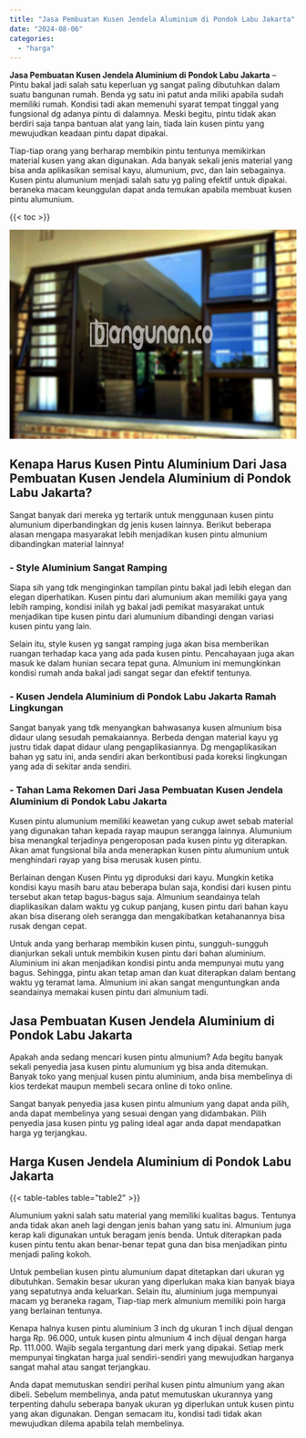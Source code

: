 ```yaml
---
title: "Jasa Pembuatan Kusen Jendela Aluminium di Pondok Labu Jakarta"
date: "2024-08-06"
categories: 
  - "harga"
---
```


**Jasa Pembuatan Kusen Jendela Aluminium di Pondok Labu Jakarta** – Pintu bakal jadi salah satu keperluan yg sangat paling dibutuhkan dalam suatu bangunan rumah. Benda yg satu ini patut anda miliki apabila sudah memiliki rumah. Kondisi tadi akan memenuhi syarat tempat tinggal yang fungsional dg adanya pintu di dalamnya. Meski begitu, pintu tidak akan berdiri saja tanpa bantuan alat yang lain, tiada lain kusen pintu yang mewujudkan keadaan pintu dapat dipakai.

Tiap-tiap orang yang berharap membikin pintu tentunya memikirkan material kusen yang akan digunakan. Ada banyak sekali jenis material yang bisa anda aplikasikan semisal kayu, alumunium, pvc, dan lain sebagainya. Kusen pintu alumunium menjadi salah satu yg paling efektif untuk dipakai. beraneka macam keunggulan dapat anda temukan apabila membuat kusen pintu alumunium.

{{< toc >}}

![Jasa Pembuatan Kusen Jendela Aluminium di Pondok Labu Jakarta](/images/harga-kusen-jendela-alumunium-11.png)

## Kenapa Harus Kusen Pintu Aluminium Dari Jasa Pembuatan Kusen Jendela Aluminium di Pondok Labu Jakarta?

Sangat banyak dari mereka yg tertarik untuk menggunaan kusen pintu alumunium diperbandingkan dg jenis kusen lainnya. Berikut beberapa alasan mengapa masyarakat lebih menjadikan kusen pintu almunium dibandingkan material lainnya!

### \- Style Aluminium Sangat Ramping

Siapa sih yang tdk menginginkan tampilan pintu bakal jadi lebih elegan dan elegan diperhatikan. Kusen pintu dari alumunium akan memiliki gaya yang lebih ramping, kondisi inilah yg bakal jadi pemikat masyarakat untuk menjadikan tipe kusen pintu dari alumunium dibandingi dengan variasi kusen pintu yang lain.

Selain itu, style kusen yg sangat ramping juga akan bisa memberikan ruangan terhadap kaca yang ada pada kusen pintu. Pencahayaan juga akan masuk ke dalam hunian secara tepat guna. Almunium ini memungkinkan kondisi rumah anda bakal jadi sangat segar dan efektif tentunya.

### \- Kusen Jendela Aluminium di Pondok Labu Jakarta Ramah Lingkungan

Sangat banyak yang tdk menyangkan bahwasanya kusen almunium bisa didaur ulang sesudah pemakaiannya. Berbeda dengan material kayu yg justru tidak dapat didaur ulang pengaplikasiannya. Dg mengaplikasikan bahan yg satu ini, anda sendiri akan berkontibusi pada koreksi lingkungan yang ada di sekitar anda sendiri.

### \- Tahan Lama Rekomen Dari Jasa Pembuatan Kusen Jendela Aluminium di Pondok Labu Jakarta

Kusen pintu alumunium memiliki keawetan yang cukup awet sebab material yang digunakan tahan kepada rayap maupun serangga lainnya. Alumunium bisa menangkal terjadinya pengeroposan pada kusen pintu yg diterapkan. Akan amat fungsional bila anda menerapkan kusen pintu alumunium untuk menghindari rayap yang bisa merusak kusen pintu.

Berlainan dengan Kusen Pintu yg diproduksi dari kayu. Mungkin ketika kondisi kayu masih baru atau beberapa bulan saja, kondisi dari kusen pintu tersebut akan tetap bagus-bagus saja. Almunium seandainya telah diaplikasikan dalam waktu yg cukup panjang, kusen pintu dari bahan kayu akan bisa diserang oleh serangga dan mengakibatkan ketahanannya bisa rusak dengan cepat.

Untuk anda yang berharap membikin kusen pintu, sungguh-sungguh dianjurkan sekali untuk membikin kusen pintu dari bahan aluminium. Aluminium ini akan menjadikan kondisi pintu anda mempunyai mutu yang bagus. Sehingga, pintu akan tetap aman dan kuat diterapkan dalam bentang waktu yg teramat lama. Almunium ini akan sangat menguntungkan anda seandainya memakai kusen pintu dari almunium tadi.

## Jasa Pembuatan Kusen Jendela Aluminium di Pondok Labu Jakarta

Apakah anda sedang mencari kusen pintu almunium? Ada begitu banyak sekali penyedia jasa kusen pintu alumunium yg bisa anda ditemukan. Banyak toko yang menjual kusen pintu aluminium, anda bisa membelinya di kios terdekat maupun membeli secara online di toko online.

Sangat banyak penyedia jasa kusen pintu almunium yang dapat anda pilih, anda dapat membelinya yang sesuai dengan yang didambakan. Pilih penyedia jasa kusen pintu yg paling ideal agar anda dapat mendapatkan harga yg terjangkau.

## Harga Kusen Jendela Aluminium di Pondok Labu Jakarta

{{< table-tables table="table2" >}}

Alumunium yakni salah satu material yang memiliki kualitas bagus. Tentunya anda tidak akan aneh lagi dengan jenis bahan yang satu ini. Almunium juga kerap kali digunakan untuk beragam jenis benda. Untuk diterapkan pada kusen pintu tentu akan benar-benar tepat guna dan bisa menjadikan pintu menjadi paling kokoh.

Untuk pembelian kusen pintu alumunium dapat ditetapkan dari ukuran yg dibutuhkan. Semakin besar ukuran yang diperlukan maka kian banyak biaya yang sepatutnya anda keluarkan. Selain itu, aluminium juga mempunyai macam yg beraneka ragam, Tiap-tiap merk almunium memiliki poin harga yang berlainan tentunya.

Kenapa halnya kusen pintu aluminium 3 inch dg ukuran 1 inch dijual dengan harga Rp. 96.000, untuk kusen pintu almunium 4 inch dijual dengan harga Rp. 111.000. Wajib segala tergantung dari merk yang dipakai. Setiap merk mempunyai tingkatan harga jual sendiri-sendiri yang mewujudkan harganya sangat mahal atau sangat terjangkau.

Anda dapat memutuskan sendiri perihal kusen pintu almunium yang akan dibeli. Sebelum membelinya, anda patut memutuskan ukurannya yang terpenting dahulu seberapa banyak ukuran yg diperlukan untuk kusen pintu yang akan digunakan. Dengan semacam itu, kondisi tadi tidak akan mewujudkan dilema apabila telah membelinya.
